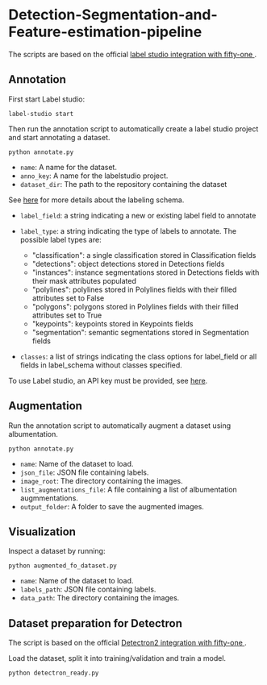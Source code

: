 # Detection-Segmentation-and-Feature-estimation-pipeline

The scripts are based on the official [label studio integration with fifty-one ](https://docs.voxel51.com/integrations/labelstudio.html).

## Annotation

First start Label studio:
``` 
label-studio start 
``` 

Then run the annotation script to automatically create a label studio project and start annotating a dataset.
``` 
python annotate.py
``` 

- `name`: A name for the dataset.
- `anno_key`: A name for the labelstudio project.
- `dataset_dir`: The path to the repository containing the dataset

See [here](https://docs.voxel51.com/integrations/labelstudio.html#label-studio-label-schema) for more details about the labeling schema.

- `label_field`: a string indicating a new or existing label field to annotate
- `label_type`: a string indicating the type of labels to annotate. 
  The possible label types are:
  - "classification": a single classification stored in Classification fields
  - "detections": object detections stored in Detections fields
  - "instances": instance segmentations stored in Detections fields with their mask attributes populated
  - "polylines": polylines stored in Polylines fields with their filled attributes set to False
  - "polygons": polygons stored in Polylines fields with their filled attributes set to True
  - "keypoints": keypoints stored in Keypoints fields
  - "segmentation": semantic segmentations stored in Segmentation fields

- `classes`: a list of strings indicating the class options for label_field or all fields in label_schema without classes specified.

To use Label studio, an API key must be provided, see [here](https://docs.voxel51.com/integrations/labelstudio.html#authentication).

## Augmentation

Run the annotation script to automatically augment a dataset using albumentation.
``` 
python annotate.py
```
- `name`: Name of the dataset to load.
- `json_file`: JSON file containing labels.
- `image_root`: The directory containing the images.
- `list_augmentations_file`: A file containing a list of albumentation augmmentations.
- `output_folder`: A folder to save the augmented images.
    
## Visualization

Inspect a dataset by running:
``` 
python augmented_fo_dataset.py
```
- `name`: Name of the dataset to load.
- `labels_path`: JSON file containing labels.
- `data_path`: The directory containing the images.

## Dataset preparation for Detectron

The script is based on the official [Detectron2 integration with fifty-one ](https://docs.voxel51.com/tutorials/detectron2.html).

Load the dataset, split it into training/validation and train a model.
``` 
python detectron_ready.py
```
